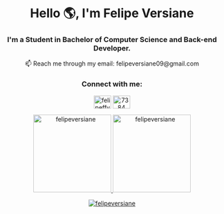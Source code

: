 <h1 align="center">Hello 🌎, I'm Felipe Versiane</h1>

<h3 align="center">I'm a Student in Bachelor of Computer Science and Back-end Developer.</h3>
<p align="center">
📫 Reach me through my email: felipeversiane09@gmail.com
</p>

<h3 align="center">Connect with me:</h3>

<p align="center">
<a href="https://instagram.com/felipeffv_" target="blank"><img align="center" src="https://raw.githubusercontent.com/rahuldkjain/github-profile-readme-generator/master/src/images/icons/Social/instagram.svg" alt="felipeffv_" height="30" width="40" /></a>
<a href="https://www.linkedin.com/in/felipeversiane/" target="blank"><img align="center" src="https://raw.githubusercontent.com/rahuldkjain/github-profile-readme-generator/master/src/images/icons/Social/linked-in-alt.svg" alt="7384" height="30" width="40" /></a>
</p>

<div align="center">
  <a href="https://github.com/felipeversiane">
    <img height="180em" src="https://github-readme-stats.vercel.app/api/top-langs?username=felipeversiane&show_icons=true&locale=en&layout=compact&theme=tokyonight" alt="felipeversiane"/>
    <img height="180em" src="https://github-readme-stats.vercel.app/api?username=felipeversiane&show_icons=true&locale=en&layout=compact&theme=tokyonight" alt="felipeversiane"/>
  </a>
</div>
<p align="center">
  <a href="https://github.com/felipeversiane">
    <img src="https://github-readme-streak-stats.herokuapp.com/?user=felipeversiane&&theme=tokyonight" alt="felipeversiane" />
  </a>
</p>








